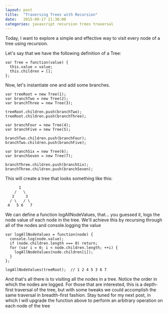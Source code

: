 ```yaml
---
layout: post
title:  "Traversing Trees with Recursion"
date:   2015-09-17 21:30:00
categories: javascript recursion trees traversal
---
```


Today, I want to explore a simple and effective way to visit every node of a tree using recursion.

Let's say that we have the following definition of a Tree:

    var Tree = function(value) {
      this.value = value;
      this.children = [];
    };

Now, let's instantiate one and add some branches.

    var treeRoot = new Tree(1);
    var branchTwo = new Tree(2);
    var branchThree = new Tree(3);

    treeRoot.children.push(branchTwo);
    treeRoot.children.push(branchThree);

    var branchFour = new Tree(4);
    var branchFive = new Tree(5);

    branchTwo.children.push(branchFour);
    branchTwo.children.push(branchFive);

    var branchSix = new Tree(6);
    var branchSeven = new Tree(7);
    
    branchThree.children.push(branchSix);
    branchThree.children.push(branchSeven);

This will create a tree that looks something like this:

          1
        /   \
       2     3
      / \   / \
     4   5 6   7



We can define a function logAllNodeValues, that... you guessed it, logs the node value of each node in the tree. We'll achieve this by recursing through all of the nodes and console.logging the value 

    var logAllNodeValues = function(node) {
      console.log(node.value);
      if (node.children.length === 0) return;
      for (var i = 0; i < node.children.length; ++i) {
        logAllNodeValues(node.children[i]);
      }
    };

    logAllNodeValues(treeRoot);  // 1 2 4 5 3 6 7
    

And that's all there is to visiting all the nodes in a tree. Notice the order in which the nodes are logged. For those that are interested, this is a depth-first traversal of the tree, but with some tweaks we could accomplish the same traversal in breadth-first fashion. Stay tuned for my next post, in which I will upgrade the function above to perform an arbitrary operation on each node of the tree